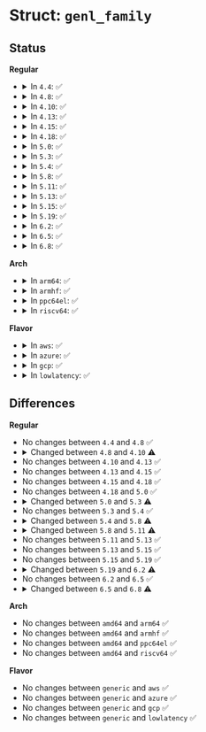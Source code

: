 # Struct: <code>genl_family</code>

## Status
<b>Regular</b>
<ul>
<li>
<details>
<summary>In <code>4.4</code>: ✅</summary>

```c
struct genl_family {
    unsigned int id;
    unsigned int hdrsize;
    char name[16];
    unsigned int version;
    unsigned int maxattr;
    bool netnsok;
    bool parallel_ops;
    int (*pre_doit)(const struct genl_ops *, struct sk_buff *, struct genl_info *);
    void (*post_doit)(const struct genl_ops *, struct sk_buff *, struct genl_info *);
    int (*mcast_bind)(struct net *, int);
    void (*mcast_unbind)(struct net *, int);
    struct nlattr **attrbuf;
    const struct genl_ops *ops;
    const struct genl_multicast_group *mcgrps;
    unsigned int n_ops;
    unsigned int n_mcgrps;
    unsigned int mcgrp_offset;
    struct list_head family_list;
    struct module *module;
};
```
</details>
</li>
<li>
<details>
<summary>In <code>4.8</code>: ✅</summary>

```c
struct genl_family {
    unsigned int id;
    unsigned int hdrsize;
    char name[16];
    unsigned int version;
    unsigned int maxattr;
    bool netnsok;
    bool parallel_ops;
    int (*pre_doit)(const struct genl_ops *, struct sk_buff *, struct genl_info *);
    void (*post_doit)(const struct genl_ops *, struct sk_buff *, struct genl_info *);
    int (*mcast_bind)(struct net *, int);
    void (*mcast_unbind)(struct net *, int);
    struct nlattr **attrbuf;
    const struct genl_ops *ops;
    const struct genl_multicast_group *mcgrps;
    unsigned int n_ops;
    unsigned int n_mcgrps;
    unsigned int mcgrp_offset;
    struct list_head family_list;
    struct module *module;
};
```
</details>
</li>
<li>
<details>
<summary>In <code>4.10</code>: ✅</summary>

```c
struct genl_family {
    int id;
    unsigned int hdrsize;
    char name[16];
    unsigned int version;
    unsigned int maxattr;
    bool netnsok;
    bool parallel_ops;
    int (*pre_doit)(const struct genl_ops *, struct sk_buff *, struct genl_info *);
    void (*post_doit)(const struct genl_ops *, struct sk_buff *, struct genl_info *);
    int (*mcast_bind)(struct net *, int);
    void (*mcast_unbind)(struct net *, int);
    struct nlattr **attrbuf;
    const struct genl_ops *ops;
    const struct genl_multicast_group *mcgrps;
    unsigned int n_ops;
    unsigned int n_mcgrps;
    unsigned int mcgrp_offset;
    struct module *module;
};
```
</details>
</li>
<li>
<details>
<summary>In <code>4.13</code>: ✅</summary>

```c
struct genl_family {
    int id;
    unsigned int hdrsize;
    char name[16];
    unsigned int version;
    unsigned int maxattr;
    bool netnsok;
    bool parallel_ops;
    int (*pre_doit)(const struct genl_ops *, struct sk_buff *, struct genl_info *);
    void (*post_doit)(const struct genl_ops *, struct sk_buff *, struct genl_info *);
    int (*mcast_bind)(struct net *, int);
    void (*mcast_unbind)(struct net *, int);
    struct nlattr **attrbuf;
    const struct genl_ops *ops;
    const struct genl_multicast_group *mcgrps;
    unsigned int n_ops;
    unsigned int n_mcgrps;
    unsigned int mcgrp_offset;
    struct module *module;
};
```
</details>
</li>
<li>
<details>
<summary>In <code>4.15</code>: ✅</summary>

```c
struct genl_family {
    int id;
    unsigned int hdrsize;
    char name[16];
    unsigned int version;
    unsigned int maxattr;
    bool netnsok;
    bool parallel_ops;
    int (*pre_doit)(const struct genl_ops *, struct sk_buff *, struct genl_info *);
    void (*post_doit)(const struct genl_ops *, struct sk_buff *, struct genl_info *);
    int (*mcast_bind)(struct net *, int);
    void (*mcast_unbind)(struct net *, int);
    struct nlattr **attrbuf;
    const struct genl_ops *ops;
    const struct genl_multicast_group *mcgrps;
    unsigned int n_ops;
    unsigned int n_mcgrps;
    unsigned int mcgrp_offset;
    struct module *module;
};
```
</details>
</li>
<li>
<details>
<summary>In <code>4.18</code>: ✅</summary>

```c
struct genl_family {
    int id;
    unsigned int hdrsize;
    char name[16];
    unsigned int version;
    unsigned int maxattr;
    bool netnsok;
    bool parallel_ops;
    int (*pre_doit)(const struct genl_ops *, struct sk_buff *, struct genl_info *);
    void (*post_doit)(const struct genl_ops *, struct sk_buff *, struct genl_info *);
    int (*mcast_bind)(struct net *, int);
    void (*mcast_unbind)(struct net *, int);
    struct nlattr **attrbuf;
    const struct genl_ops *ops;
    const struct genl_multicast_group *mcgrps;
    unsigned int n_ops;
    unsigned int n_mcgrps;
    unsigned int mcgrp_offset;
    struct module *module;
};
```
</details>
</li>
<li>
<details>
<summary>In <code>5.0</code>: ✅</summary>

```c
struct genl_family {
    int id;
    unsigned int hdrsize;
    char name[16];
    unsigned int version;
    unsigned int maxattr;
    bool netnsok;
    bool parallel_ops;
    int (*pre_doit)(const struct genl_ops *, struct sk_buff *, struct genl_info *);
    void (*post_doit)(const struct genl_ops *, struct sk_buff *, struct genl_info *);
    int (*mcast_bind)(struct net *, int);
    void (*mcast_unbind)(struct net *, int);
    struct nlattr **attrbuf;
    const struct genl_ops *ops;
    const struct genl_multicast_group *mcgrps;
    unsigned int n_ops;
    unsigned int n_mcgrps;
    unsigned int mcgrp_offset;
    struct module *module;
};
```
</details>
</li>
<li>
<details>
<summary>In <code>5.3</code>: ✅</summary>

```c
struct genl_family {
    int id;
    unsigned int hdrsize;
    char name[16];
    unsigned int version;
    unsigned int maxattr;
    bool netnsok;
    bool parallel_ops;
    const struct nla_policy *policy;
    int (*pre_doit)(const struct genl_ops *, struct sk_buff *, struct genl_info *);
    void (*post_doit)(const struct genl_ops *, struct sk_buff *, struct genl_info *);
    int (*mcast_bind)(struct net *, int);
    void (*mcast_unbind)(struct net *, int);
    struct nlattr **attrbuf;
    const struct genl_ops *ops;
    const struct genl_multicast_group *mcgrps;
    unsigned int n_ops;
    unsigned int n_mcgrps;
    unsigned int mcgrp_offset;
    struct module *module;
};
```
</details>
</li>
<li>
<details>
<summary>In <code>5.4</code>: ✅</summary>

```c
struct genl_family {
    int id;
    unsigned int hdrsize;
    char name[16];
    unsigned int version;
    unsigned int maxattr;
    bool netnsok;
    bool parallel_ops;
    const struct nla_policy *policy;
    int (*pre_doit)(const struct genl_ops *, struct sk_buff *, struct genl_info *);
    void (*post_doit)(const struct genl_ops *, struct sk_buff *, struct genl_info *);
    int (*mcast_bind)(struct net *, int);
    void (*mcast_unbind)(struct net *, int);
    struct nlattr **attrbuf;
    const struct genl_ops *ops;
    const struct genl_multicast_group *mcgrps;
    unsigned int n_ops;
    unsigned int n_mcgrps;
    unsigned int mcgrp_offset;
    struct module *module;
};
```
</details>
</li>
<li>
<details>
<summary>In <code>5.8</code>: ✅</summary>

```c
struct genl_family {
    int id;
    unsigned int hdrsize;
    char name[16];
    unsigned int version;
    unsigned int maxattr;
    bool netnsok;
    bool parallel_ops;
    const struct nla_policy *policy;
    int (*pre_doit)(const struct genl_ops *, struct sk_buff *, struct genl_info *);
    void (*post_doit)(const struct genl_ops *, struct sk_buff *, struct genl_info *);
    const struct genl_ops *ops;
    const struct genl_multicast_group *mcgrps;
    unsigned int n_ops;
    unsigned int n_mcgrps;
    unsigned int mcgrp_offset;
    struct module *module;
};
```
</details>
</li>
<li>
<details>
<summary>In <code>5.11</code>: ✅</summary>

```c
struct genl_family {
    int id;
    unsigned int hdrsize;
    char name[16];
    unsigned int version;
    unsigned int maxattr;
    unsigned int mcgrp_offset;
    u8 netnsok;
    u8 parallel_ops;
    u8 n_ops;
    u8 n_small_ops;
    u8 n_mcgrps;
    const struct nla_policy *policy;
    int (*pre_doit)(const struct genl_ops *, struct sk_buff *, struct genl_info *);
    void (*post_doit)(const struct genl_ops *, struct sk_buff *, struct genl_info *);
    const struct genl_ops *ops;
    const struct genl_small_ops *small_ops;
    const struct genl_multicast_group *mcgrps;
    struct module *module;
};
```
</details>
</li>
<li>
<details>
<summary>In <code>5.13</code>: ✅</summary>

```c
struct genl_family {
    int id;
    unsigned int hdrsize;
    char name[16];
    unsigned int version;
    unsigned int maxattr;
    unsigned int mcgrp_offset;
    u8 netnsok;
    u8 parallel_ops;
    u8 n_ops;
    u8 n_small_ops;
    u8 n_mcgrps;
    const struct nla_policy *policy;
    int (*pre_doit)(const struct genl_ops *, struct sk_buff *, struct genl_info *);
    void (*post_doit)(const struct genl_ops *, struct sk_buff *, struct genl_info *);
    const struct genl_ops *ops;
    const struct genl_small_ops *small_ops;
    const struct genl_multicast_group *mcgrps;
    struct module *module;
};
```
</details>
</li>
<li>
<details>
<summary>In <code>5.15</code>: ✅</summary>

```c
struct genl_family {
    int id;
    unsigned int hdrsize;
    char name[16];
    unsigned int version;
    unsigned int maxattr;
    unsigned int mcgrp_offset;
    u8 netnsok;
    u8 parallel_ops;
    u8 n_ops;
    u8 n_small_ops;
    u8 n_mcgrps;
    const struct nla_policy *policy;
    int (*pre_doit)(const struct genl_ops *, struct sk_buff *, struct genl_info *);
    void (*post_doit)(const struct genl_ops *, struct sk_buff *, struct genl_info *);
    const struct genl_ops *ops;
    const struct genl_small_ops *small_ops;
    const struct genl_multicast_group *mcgrps;
    struct module *module;
};
```
</details>
</li>
<li>
<details>
<summary>In <code>5.19</code>: ✅</summary>

```c
struct genl_family {
    int id;
    unsigned int hdrsize;
    char name[16];
    unsigned int version;
    unsigned int maxattr;
    unsigned int mcgrp_offset;
    u8 netnsok;
    u8 parallel_ops;
    u8 n_ops;
    u8 n_small_ops;
    u8 n_mcgrps;
    const struct nla_policy *policy;
    int (*pre_doit)(const struct genl_ops *, struct sk_buff *, struct genl_info *);
    void (*post_doit)(const struct genl_ops *, struct sk_buff *, struct genl_info *);
    const struct genl_ops *ops;
    const struct genl_small_ops *small_ops;
    const struct genl_multicast_group *mcgrps;
    struct module *module;
};
```
</details>
</li>
<li>
<details>
<summary>In <code>6.2</code>: ✅</summary>

```c
struct genl_family {
    unsigned int hdrsize;
    char name[16];
    unsigned int version;
    unsigned int maxattr;
    u8 netnsok;
    u8 parallel_ops;
    u8 n_ops;
    u8 n_small_ops;
    u8 n_split_ops;
    u8 n_mcgrps;
    u8 resv_start_op;
    const struct nla_policy *policy;
    int (*pre_doit)(const struct genl_split_ops *, struct sk_buff *, struct genl_info *);
    void (*post_doit)(const struct genl_split_ops *, struct sk_buff *, struct genl_info *);
    const struct genl_ops *ops;
    const struct genl_small_ops *small_ops;
    const struct genl_split_ops *split_ops;
    const struct genl_multicast_group *mcgrps;
    struct module *module;
    int id;
    unsigned int mcgrp_offset;
};
```
</details>
</li>
<li>
<details>
<summary>In <code>6.5</code>: ✅</summary>

```c
struct genl_family {
    unsigned int hdrsize;
    char name[16];
    unsigned int version;
    unsigned int maxattr;
    u8 netnsok;
    u8 parallel_ops;
    u8 n_ops;
    u8 n_small_ops;
    u8 n_split_ops;
    u8 n_mcgrps;
    u8 resv_start_op;
    const struct nla_policy *policy;
    int (*pre_doit)(const struct genl_split_ops *, struct sk_buff *, struct genl_info *);
    void (*post_doit)(const struct genl_split_ops *, struct sk_buff *, struct genl_info *);
    const struct genl_ops *ops;
    const struct genl_small_ops *small_ops;
    const struct genl_split_ops *split_ops;
    const struct genl_multicast_group *mcgrps;
    struct module *module;
    int id;
    unsigned int mcgrp_offset;
};
```
</details>
</li>
<li>
<details>
<summary>In <code>6.8</code>: ✅</summary>

```c
struct genl_family {
    unsigned int hdrsize;
    char name[16];
    unsigned int version;
    unsigned int maxattr;
    u8 netnsok;
    u8 parallel_ops;
    u8 n_ops;
    u8 n_small_ops;
    u8 n_split_ops;
    u8 n_mcgrps;
    u8 resv_start_op;
    const struct nla_policy *policy;
    int (*pre_doit)(const struct genl_split_ops *, struct sk_buff *, struct genl_info *);
    void (*post_doit)(const struct genl_split_ops *, struct sk_buff *, struct genl_info *);
    const struct genl_ops *ops;
    const struct genl_small_ops *small_ops;
    const struct genl_split_ops *split_ops;
    const struct genl_multicast_group *mcgrps;
    struct module *module;
    size_t sock_priv_size;
    void (*sock_priv_init)(void *);
    void (*sock_priv_destroy)(void *);
    int id;
    unsigned int mcgrp_offset;
    struct xarray *sock_privs;
};
```
</details>
</li>
</ul>
<b>Arch</b>
<ul>
<li>
<details>
<summary>In <code>arm64</code>: ✅</summary>

```c
struct genl_family {
    int id;
    unsigned int hdrsize;
    char name[16];
    unsigned int version;
    unsigned int maxattr;
    bool netnsok;
    bool parallel_ops;
    const struct nla_policy *policy;
    int (*pre_doit)(const struct genl_ops *, struct sk_buff *, struct genl_info *);
    void (*post_doit)(const struct genl_ops *, struct sk_buff *, struct genl_info *);
    int (*mcast_bind)(struct net *, int);
    void (*mcast_unbind)(struct net *, int);
    struct nlattr **attrbuf;
    const struct genl_ops *ops;
    const struct genl_multicast_group *mcgrps;
    unsigned int n_ops;
    unsigned int n_mcgrps;
    unsigned int mcgrp_offset;
    struct module *module;
};
```
</details>
</li>
<li>
<details>
<summary>In <code>armhf</code>: ✅</summary>

```c
struct genl_family {
    int id;
    unsigned int hdrsize;
    char name[16];
    unsigned int version;
    unsigned int maxattr;
    bool netnsok;
    bool parallel_ops;
    const struct nla_policy *policy;
    int (*pre_doit)(const struct genl_ops *, struct sk_buff *, struct genl_info *);
    void (*post_doit)(const struct genl_ops *, struct sk_buff *, struct genl_info *);
    int (*mcast_bind)(struct net *, int);
    void (*mcast_unbind)(struct net *, int);
    struct nlattr **attrbuf;
    const struct genl_ops *ops;
    const struct genl_multicast_group *mcgrps;
    unsigned int n_ops;
    unsigned int n_mcgrps;
    unsigned int mcgrp_offset;
    struct module *module;
};
```
</details>
</li>
<li>
<details>
<summary>In <code>ppc64el</code>: ✅</summary>

```c
struct genl_family {
    int id;
    unsigned int hdrsize;
    char name[16];
    unsigned int version;
    unsigned int maxattr;
    bool netnsok;
    bool parallel_ops;
    const struct nla_policy *policy;
    int (*pre_doit)(const struct genl_ops *, struct sk_buff *, struct genl_info *);
    void (*post_doit)(const struct genl_ops *, struct sk_buff *, struct genl_info *);
    int (*mcast_bind)(struct net *, int);
    void (*mcast_unbind)(struct net *, int);
    struct nlattr **attrbuf;
    const struct genl_ops *ops;
    const struct genl_multicast_group *mcgrps;
    unsigned int n_ops;
    unsigned int n_mcgrps;
    unsigned int mcgrp_offset;
    struct module *module;
};
```
</details>
</li>
<li>
<details>
<summary>In <code>riscv64</code>: ✅</summary>

```c
struct genl_family {
    int id;
    unsigned int hdrsize;
    char name[16];
    unsigned int version;
    unsigned int maxattr;
    bool netnsok;
    bool parallel_ops;
    const struct nla_policy *policy;
    int (*pre_doit)(const struct genl_ops *, struct sk_buff *, struct genl_info *);
    void (*post_doit)(const struct genl_ops *, struct sk_buff *, struct genl_info *);
    int (*mcast_bind)(struct net *, int);
    void (*mcast_unbind)(struct net *, int);
    struct nlattr **attrbuf;
    const struct genl_ops *ops;
    const struct genl_multicast_group *mcgrps;
    unsigned int n_ops;
    unsigned int n_mcgrps;
    unsigned int mcgrp_offset;
    struct module *module;
};
```
</details>
</li>
</ul>
<b>Flavor</b>
<ul>
<li>
<details>
<summary>In <code>aws</code>: ✅</summary>

```c
struct genl_family {
    int id;
    unsigned int hdrsize;
    char name[16];
    unsigned int version;
    unsigned int maxattr;
    bool netnsok;
    bool parallel_ops;
    const struct nla_policy *policy;
    int (*pre_doit)(const struct genl_ops *, struct sk_buff *, struct genl_info *);
    void (*post_doit)(const struct genl_ops *, struct sk_buff *, struct genl_info *);
    int (*mcast_bind)(struct net *, int);
    void (*mcast_unbind)(struct net *, int);
    struct nlattr **attrbuf;
    const struct genl_ops *ops;
    const struct genl_multicast_group *mcgrps;
    unsigned int n_ops;
    unsigned int n_mcgrps;
    unsigned int mcgrp_offset;
    struct module *module;
};
```
</details>
</li>
<li>
<details>
<summary>In <code>azure</code>: ✅</summary>

```c
struct genl_family {
    int id;
    unsigned int hdrsize;
    char name[16];
    unsigned int version;
    unsigned int maxattr;
    bool netnsok;
    bool parallel_ops;
    const struct nla_policy *policy;
    int (*pre_doit)(const struct genl_ops *, struct sk_buff *, struct genl_info *);
    void (*post_doit)(const struct genl_ops *, struct sk_buff *, struct genl_info *);
    int (*mcast_bind)(struct net *, int);
    void (*mcast_unbind)(struct net *, int);
    struct nlattr **attrbuf;
    const struct genl_ops *ops;
    const struct genl_multicast_group *mcgrps;
    unsigned int n_ops;
    unsigned int n_mcgrps;
    unsigned int mcgrp_offset;
    struct module *module;
};
```
</details>
</li>
<li>
<details>
<summary>In <code>gcp</code>: ✅</summary>

```c
struct genl_family {
    int id;
    unsigned int hdrsize;
    char name[16];
    unsigned int version;
    unsigned int maxattr;
    bool netnsok;
    bool parallel_ops;
    const struct nla_policy *policy;
    int (*pre_doit)(const struct genl_ops *, struct sk_buff *, struct genl_info *);
    void (*post_doit)(const struct genl_ops *, struct sk_buff *, struct genl_info *);
    int (*mcast_bind)(struct net *, int);
    void (*mcast_unbind)(struct net *, int);
    struct nlattr **attrbuf;
    const struct genl_ops *ops;
    const struct genl_multicast_group *mcgrps;
    unsigned int n_ops;
    unsigned int n_mcgrps;
    unsigned int mcgrp_offset;
    struct module *module;
};
```
</details>
</li>
<li>
<details>
<summary>In <code>lowlatency</code>: ✅</summary>

```c
struct genl_family {
    int id;
    unsigned int hdrsize;
    char name[16];
    unsigned int version;
    unsigned int maxattr;
    bool netnsok;
    bool parallel_ops;
    const struct nla_policy *policy;
    int (*pre_doit)(const struct genl_ops *, struct sk_buff *, struct genl_info *);
    void (*post_doit)(const struct genl_ops *, struct sk_buff *, struct genl_info *);
    int (*mcast_bind)(struct net *, int);
    void (*mcast_unbind)(struct net *, int);
    struct nlattr **attrbuf;
    const struct genl_ops *ops;
    const struct genl_multicast_group *mcgrps;
    unsigned int n_ops;
    unsigned int n_mcgrps;
    unsigned int mcgrp_offset;
    struct module *module;
};
```
</details>
</li>
</ul>

## Differences
<b>Regular</b>
<ul>
<li>
No changes between <code>4.4</code> and <code>4.8</code> ✅
</li>
<li>
<details>
<summary>Changed between <code>4.8</code> and <code>4.10</code> ⚠️</summary>
<ul>
<li>
<b>Field removed. </b>
<code>struct list_head family_list</code>
</li>
<li>
<b>Field type changed. </b>
<code>unsigned int id</code> ➡️ <code>int id</code>
</li>
</ul>
</details>
</li>
<li>
No changes between <code>4.10</code> and <code>4.13</code> ✅
</li>
<li>
No changes between <code>4.13</code> and <code>4.15</code> ✅
</li>
<li>
No changes between <code>4.15</code> and <code>4.18</code> ✅
</li>
<li>
No changes between <code>4.18</code> and <code>5.0</code> ✅
</li>
<li>
<details>
<summary>Changed between <code>5.0</code> and <code>5.3</code> ⚠️</summary>
<ul>
<li>
<b>Field added. </b>
<code>const struct nla_policy *policy</code>
</li>
</ul>
</details>
</li>
<li>
No changes between <code>5.3</code> and <code>5.4</code> ✅
</li>
<li>
<details>
<summary>Changed between <code>5.4</code> and <code>5.8</code> ⚠️</summary>
<ul>
<li>
<b>Field removed. </b>
<code>int (*mcast_bind)(struct net *, int)</code>
</li>
<li>
<b>Field removed. </b>
<code>void (*mcast_unbind)(struct net *, int)</code>
</li>
<li>
<b>Field removed. </b>
<code>struct nlattr **attrbuf</code>
</li>
</ul>
</details>
</li>
<li>
<details>
<summary>Changed between <code>5.8</code> and <code>5.11</code> ⚠️</summary>
<ul>
<li>
<b>Field added. </b>
<code>u8 n_small_ops</code>
</li>
<li>
<b>Field added. </b>
<code>const struct genl_small_ops *small_ops</code>
</li>
<li>
<b>Field type changed. </b>
<code>bool netnsok</code> ➡️ <code>u8 netnsok</code>
</li>
<li>
<b>Field type changed. </b>
<code>bool parallel_ops</code> ➡️ <code>u8 parallel_ops</code>
</li>
<li>
<b>Field type changed. </b>
<code>unsigned int n_ops</code> ➡️ <code>u8 n_ops</code>
</li>
<li>
<b>Field type changed. </b>
<code>unsigned int n_mcgrps</code> ➡️ <code>u8 n_mcgrps</code>
</li>
</ul>
</details>
</li>
<li>
No changes between <code>5.11</code> and <code>5.13</code> ✅
</li>
<li>
No changes between <code>5.13</code> and <code>5.15</code> ✅
</li>
<li>
No changes between <code>5.15</code> and <code>5.19</code> ✅
</li>
<li>
<details>
<summary>Changed between <code>5.19</code> and <code>6.2</code> ⚠️</summary>
<ul>
<li>
<b>Field added. </b>
<code>u8 n_split_ops</code>
</li>
<li>
<b>Field added. </b>
<code>u8 resv_start_op</code>
</li>
<li>
<b>Field added. </b>
<code>const struct genl_split_ops *split_ops</code>
</li>
<li>
<b>Field type changed. </b>
<code>int (*pre_doit)(const struct genl_ops *, struct sk_buff *, struct genl_info *)</code> ➡️ <code>int (*pre_doit)(const struct genl_split_ops *, struct sk_buff *, struct genl_info *)</code>
</li>
<li>
<b>Field type changed. </b>
<code>void (*post_doit)(const struct genl_ops *, struct sk_buff *, struct genl_info *)</code> ➡️ <code>void (*post_doit)(const struct genl_split_ops *, struct sk_buff *, struct genl_info *)</code>
</li>
</ul>
</details>
</li>
<li>
No changes between <code>6.2</code> and <code>6.5</code> ✅
</li>
<li>
<details>
<summary>Changed between <code>6.5</code> and <code>6.8</code> ⚠️</summary>
<ul>
<li>
<b>Field added. </b>
<code>size_t sock_priv_size</code>
</li>
<li>
<b>Field added. </b>
<code>void (*sock_priv_init)(void *)</code>
</li>
<li>
<b>Field added. </b>
<code>void (*sock_priv_destroy)(void *)</code>
</li>
<li>
<b>Field added. </b>
<code>struct xarray *sock_privs</code>
</li>
</ul>
</details>
</li>
</ul>
<b>Arch</b>
<ul>
<li>
No changes between <code>amd64</code> and <code>arm64</code> ✅
</li>
<li>
No changes between <code>amd64</code> and <code>armhf</code> ✅
</li>
<li>
No changes between <code>amd64</code> and <code>ppc64el</code> ✅
</li>
<li>
No changes between <code>amd64</code> and <code>riscv64</code> ✅
</li>
</ul>
<b>Flavor</b>
<ul>
<li>
No changes between <code>generic</code> and <code>aws</code> ✅
</li>
<li>
No changes between <code>generic</code> and <code>azure</code> ✅
</li>
<li>
No changes between <code>generic</code> and <code>gcp</code> ✅
</li>
<li>
No changes between <code>generic</code> and <code>lowlatency</code> ✅
</li>
</ul>
